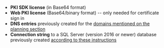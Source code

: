 ﻿* **PKI SDK license** (in Base64 format)
* **Web PKI license** (Base64/binary format) -- only needed for certificate sign in
* **DNS entries** previously created for the [domains mentioned on the planning section](../index.md#planning)
* **Connection string** to a SQL Server (version 2016 or newer) database previously created [according to these instructions](../prepare-database.md)
